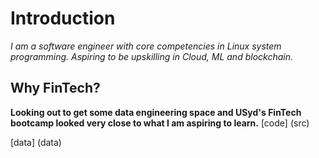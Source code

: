# Introduction
*I am a software engineer with core competencies in Linux system programming. Aspiring to be upskilling in Cloud, ML and blockchain.* 
## Why FinTech?
**Looking out to get some data engineering space and USyd's FinTech bootcamp looked very close to what I am aspiring to learn.**
[code] (src)

[data] (data)


